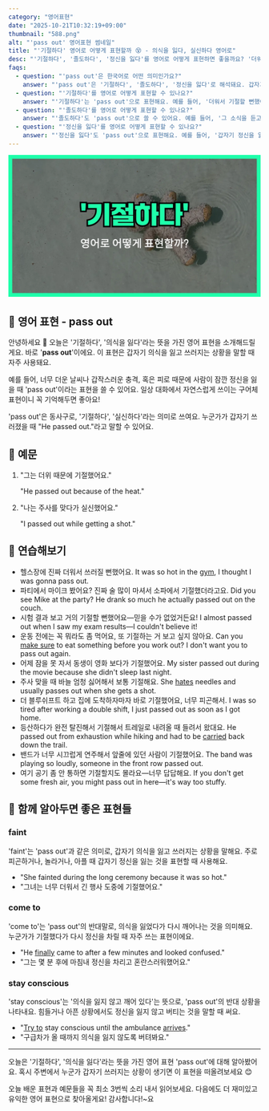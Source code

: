 ```yaml
---
category: "영어표현"
date: "2025-10-21T10:32:19+09:00"
thumbnail: "588.png"
alt: "'pass out' 영어표현 썸네일"
title: "'기절하다' 영어로 어떻게 표현할까 😵 - 의식을 잃다, 실신하다 영어로"
desc: "'기절하다', '졸도하다', '정신을 잃다'를 영어로 어떻게 표현하면 좋을까요? '더워서 기절할 뻔했어요.', '갑자기 정신을 잃었어요.' 등을 영어로 표현하는 법을 배워봅시다. 다양한 예문을 통해서 연습하고 본인의 표현으로 만들어 보세요."
faqs: 
  - question: "'pass out'은 한국어로 어떤 의미인가요?"
    answer: "'pass out'은 '기절하다', '졸도하다', '정신을 잃다'로 해석돼요. 갑자기 의식을 잃는 상황에서 주로 써요."
  - question: "'기절하다'를 영어로 어떻게 표현할 수 있나요?"
    answer: "'기절하다'는 'pass out'으로 표현해요. 예를 들어, '더워서 기절할 뻔했어요.'는 'I almost passed out because of the heat.'라고 해요."
  - question: "'졸도하다'를 영어로 어떻게 표현할 수 있나요?"
    answer: "'졸도하다'도 'pass out'으로 쓸 수 있어요. 예를 들어, '그 소식을 듣고 졸도할 뻔했어요.'는 'I almost passed out when I heard the news.'라고 해요."
  - question: "'정신을 잃다'를 영어로 어떻게 표현할 수 있나요?"
    answer: "'정신을 잃다'도 'pass out'으로 표현해요. 예를 들어, '갑자기 정신을 잃었어요.'는 'I suddenly passed out.'라고 말해요."
---
```


!['pass out' 영어표현](./588.png)

## 🌟 영어 표현 - pass out

안녕하세요 👋 오늘은 '기절하다', '의식을 잃다'라는 뜻을 가진 영어 표현을 소개해드릴게요. 바로 '**pass out**'이에요. 이 표현은 갑자기 의식을 잃고 쓰러지는 상황을 말할 때 자주 사용돼요.

예를 들어, 너무 더운 날씨나 갑작스러운 충격, 혹은 피로 때문에 사람이 잠깐 정신을 잃을 때 'pass out'이라는 표현을 쓸 수 있어요. 일상 대화에서 자연스럽게 쓰이는 구어체 표현이니 꼭 기억해두면 좋아요!

'pass out'은 동사구로, '기절하다', '실신하다'라는 의미로 쓰여요. 누군가가 갑자기 쓰러졌을 때 "He passed out."라고 말할 수 있어요.

## 📖 예문

1. "그는 더위 때문에 기절했어요."

   "He passed out because of the heat."

2. "나는 주사를 맞다가 실신했어요."

   "I passed out while getting a shot."



## 💬 연습해보기

<ul data-interactive-list>

  <li data-interactive-item>
    <span data-toggler>헬스장에 진짜 더워서 쓰러질 뻔했어요.</span>
    <span data-answer>It was so hot in the <a href="/blog/in-english/431.gym/">gym</a>, I thought I was gonna pass out.</span>
  </li>

  <li data-interactive-item>
    <span data-toggler>파티에서 마이크 봤어요? 진짜 술 많이 마셔서 소파에서 기절했더라고요.</span>
    <span data-answer>Did you see Mike at the party? He drank so much he actually passed out on the couch.</span>
  </li>

  <li data-interactive-item>
    <span data-toggler>시험 결과 보고 거의 기절할 뻔했어요—믿을 수가 없었거든요!</span>
    <span data-answer>I almost passed out when I saw my exam results—I couldn't believe it!</span>
  </li>

  <li data-interactive-item>
    <span data-toggler>운동 전에는 꼭 뭐라도 좀 먹어요, 또 기절하는 거 보고 싶지 않아요.</span>
    <span data-answer>Can you <a href="/blog/in-english/232.make-sure/">make sure</a> to eat something before you work out? I don't want you to pass out again.</span>
  </li>

  <li data-interactive-item>
    <span data-toggler>어제 잠을 못 자서 동생이 영화 보다가 기절했어요.</span>
    <span data-answer>My sister passed out during the movie because she didn't sleep last night.</span>
  </li>

  <li data-interactive-item>
    <span data-toggler>주사 맞을 때 바늘 엄청 싫어해서 보통 기절해요.</span>
    <span data-answer>She <a href="/blog/in-english/392.hate/">hates</a> needles and usually passes out when she gets a shot.</span>
  </li>

  <li data-interactive-item>
    <span data-toggler>더 블루쉬프트 하고 집에 도착하자마자 바로 기절했어요, 너무 피곤해서.</span>
    <span data-answer>I was so tired after working a double shift, I just passed out as soon as I got home.</span>
  </li>

  <li data-interactive-item>
    <span data-toggler>등산하다가 완전 탈진해서 기절해서 트레일로 내려올 때 들려서 왔대요.</span>
    <span data-answer>He passed out from exhaustion while hiking and had to be <a href="/blog/in-english/464.carry/">carried</a> back down the trail.</span>
  </li>

  <li data-interactive-item>
    <span data-toggler>밴드가 너무 시끄럽게 연주해서 앞줄에 있던 사람이 기절했어요.</span>
    <span data-answer>The band was playing so loudly, someone in the front row passed out.</span>
  </li>

  <li data-interactive-item>
    <span data-toggler>여기 공기 좀 안 통하면 기절할지도 몰라요—너무 답답해요.</span>
    <span data-answer>If you don't get some fresh air, you might pass out in here—it's way too stuffy.</span>
  </li>

</ul>

## 🤝 함께 알아두면 좋은 표현들

### faint

'faint'는 'pass out'과 같은 의미로, 갑자기 의식을 잃고 쓰러지는 상황을 말해요. 주로 피곤하거나, 놀라거나, 아플 때 갑자기 정신을 잃는 것을 표현할 때 사용해요.

- "She fainted during the long ceremony because it was so hot."
- "그녀는 너무 더워서 긴 행사 도중에 기절했어요."

### come to

'come to'는 'pass out'의 반대말로, 의식을 잃었다가 다시 깨어나는 것을 의미해요. 누군가가 기절했다가 다시 정신을 차릴 때 자주 쓰는 표현이에요.

- "He [finally](/blog/in-english/182.finally/) came to after a few minutes and looked confused."
- "그는 몇 분 후에 마침내 정신을 차리고 혼란스러워했어요."

### stay conscious

'stay conscious'는 '의식을 잃지 않고 깨어 있다'는 뜻으로, 'pass out'의 반대 상황을 나타내요. 힘들거나 아픈 상황에서도 정신을 잃지 않고 버티는 것을 말할 때 써요.

- "[Try to](/blog/in-english/117.try-to/) stay conscious until the ambulance [arrives](/blog/in-english/403.arrive/)."
- "구급차가 올 때까지 의식을 잃지 않도록 버텨봐요."

---

오늘은 '기절하다', '의식을 잃다'라는 뜻을 가진 영어 표현 'pass out'에 대해 알아봤어요. 혹시 주변에서 누군가 갑자기 쓰러지는 상황이 생기면 이 표현을 떠올려보세요 😊

오늘 배운 표현과 예문들을 꼭 최소 3번씩 소리 내서 읽어보세요. 다음에도 더 재미있고 유익한 영어 표현으로 찾아올게요! 감사합니다!~요

